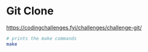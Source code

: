 # Git Clone

https://codingchallenges.fyi/challenges/challenge-git/

```sh
# prints the make commands
make
```
